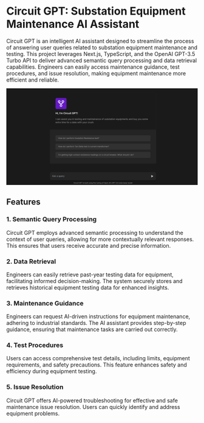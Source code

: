 # Circuit GPT: Substation Equipment Maintenance AI Assistant

Circuit GPT is an intelligent AI assistant designed to streamline the process of answering user queries related to substation equipment maintenance and testing. This project leverages Next.js, TypeScript, and the OpenAI GPT-3.5 Turbo API to deliver advanced semantic query processing and data retrieval capabilities. Engineers can easily access maintenance guidance, test procedures, and issue resolution, making equipment maintenance more efficient and reliable.

![Project SS](public/screenshot.png)

## Features

### 1. Semantic Query Processing

Circuit GPT employs advanced semantic processing to understand the context of user queries, allowing for more contextually relevant responses. This ensures that users receive accurate and precise information.

### 2. Data Retrieval

Engineers can easily retrieve past-year testing data for equipment, facilitating informed decision-making. The system securely stores and retrieves historical equipment testing data for enhanced insights.

### 3. Maintenance Guidance

Engineers can request AI-driven instructions for equipment maintenance, adhering to industrial standards. The AI assistant provides step-by-step guidance, ensuring that maintenance tasks are carried out correctly.

### 4. Test Procedures

Users can access comprehensive test details, including limits, equipment requirements, and safety precautions. This feature enhances safety and efficiency during equipment testing.

### 5. Issue Resolution

Circuit GPT offers AI-powered troubleshooting for effective and safe maintenance issue resolution. Users can quickly identify and address equipment problems.


